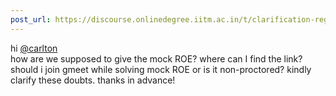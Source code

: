 ```yaml
---
post_url: https://discourse.onlinedegree.iitm.ac.in/t/clarification-regarding-mock-roe-timings/168384/4
---
```

hi [@carlton](/u/carlton)  
how are we supposed to give the mock ROE? where can I find the link? should i join gmeet while solving mock ROE or is it non-proctored? kindly clarify these doubts. thanks in advance!